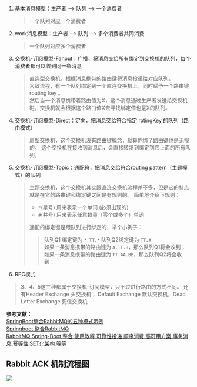 #        

1. 基本消息模型：生产者 –> 队列 –> 一个消费者
   
   > 一个队列对应一个消费者
2. work消息模型：生产者 –> 队列 –> 多个消费者共同消费

   > 一个队列对应多个消费者
3. 交换机-订阅模型-Fanout：广播，将消息交给所有绑定到交换机的队列，每个消费者都可以收到同一条消息
   > 直连型交换机，根据消息携带的路由键将消息投递给对应队列。</br>
   > 大致流程，有一个队列绑定到一个直连交换机上，同时赋予一个路由键 routing key 。</br>
   > 然后当一个消息携带着路由值为X，这个消息通过生产者发送给交换机时，交换机就会根据这个路由值X去寻找绑定值也是X的队列。
4. 交换机-订阅模型-Direct：定向，把消息交给符合指定 rotingKey 的队列（路由模式）

   > 扇型交换机，这个交换机没有路由键概念，就算你绑了路由键也是无视的。 这个交换机在接收到消息后，会直接转发到绑定到它上面的所有队列。
5. 交换机-订阅模型-Topic：通配符，把消息交给符合routing pattern（主题模式）的队列
   > 主题交换机，这个交换机其实跟直连交换机流程差不多，但是它的特点就是在它的路由键和绑定键之间是有规则的。 简单地介绍下规则：
   > + `*`(星号) 用来表示一个单词 (必须出现的)
   > + `#`(井号) 用来表示任意数量（零个或多个）单词
   >
   > 通配的绑定键是跟队列进行绑定的，举个小例子：
   > > 队列Q1 绑定键为 `*.TT.*` 队列Q2绑定键为 `TT.#`</br>
   > > 如果一条消息携带的路由键为 `A.TT.B`，那么队列Q1将会收到；</br>
   > > 如果一条消息携带的路由键为 `TT.AA.BB`，那么队列Q2将会收到；
6. RPC模式

> 3、4、5这三种都属于交换机-订阅模型，只不过进行路由的方式不同。
> 还有Header Exchange 头交换机 ，Default Exchange 默认交换机，Dead Letter Exchange 死信交换机

**参考文献：** </br>
[SpringBoot整合RabbitMQ的五种模式示例](https://blog.csdn.net/u010277958/article/details/104043158) </br>
[Springboot 整合RabbitMQ](https://blog.csdn.net/qq_35387940/article/details/100514134) </br>
[RabbitMQ Spring-Boot 整合 使用教程 可靠性投递 顺序消费 高可用方案 事务消息 幂等性 SET化架构 等等](https://www.pianshen.com/article/2401259016/)

## Rabbit ACK 机制流程图
![](https://i.loli.net/2021/03/25/sWUKYV3pu7FxZAa.png)